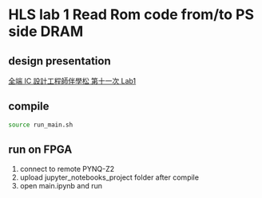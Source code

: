 # HLS lab 1 Read Rom code from/to PS side DRAM
## design presentation
[全端 IC 設計工程師伴學松 第十一次 Lab1](https://www.youtube.com/watch?v=WI5qV2pY6Tg&list=PL5CoDA0gtOHVgDr9OcUw00fQ-8MOtTz4a&index=12&pp=gAQBiAQB)

## compile
```sh
source run_main.sh
```
## run on FPGA
1. connect to remote PYNQ-Z2
2. upload jupyter_notebooks_project folder after compile
3. open main.ipynb and run
